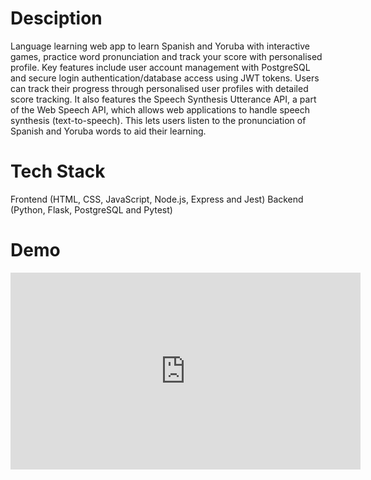 # Desciption 
Language learning web app to learn Spanish and Yoruba with interactive games, practice word pronunciation and track your score with personalised profile. Key features include user account management with PostgreSQL and secure login authentication/database access using JWT tokens. Users can track their progress through personalised user profiles with detailed score tracking. It also features the Speech Synthesis Utterance API, a part of the Web Speech API, which allows web applications to handle speech synthesis (text-to-speech). This lets users listen to the pronunciation of Spanish and Yoruba words to aid their learning.

# Tech Stack
Frontend (HTML, CSS, JavaScript, Node.js, Express and Jest)
Backend (Python, Flask, PostgreSQL and Pytest)

# Demo
<p align="center">
  <iframe width="560" height="315" src="https://www.youtube.com/embed/4fQG6Ho1NHU" frameborder="0" allow="accelerometer; autoplay; clipboard-write; encrypted-media; gyroscope; picture-in-picture" allowfullscreen></iframe>
</p>

